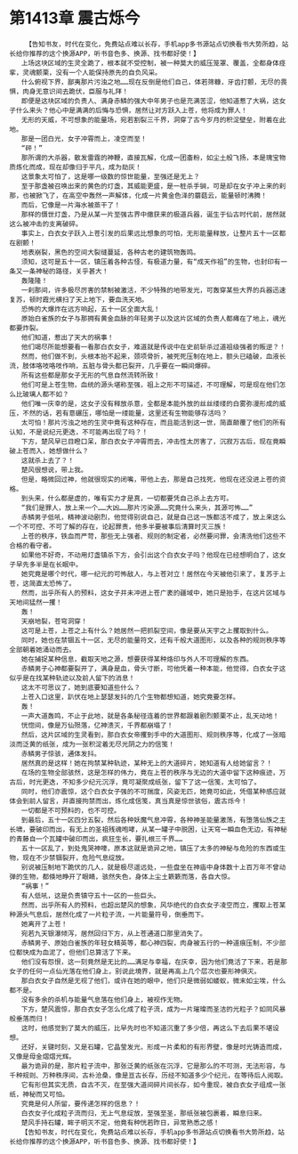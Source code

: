 # 第1413章 震古烁今
        【告知书友，时代在变化，免费站点难以长存，手机app多书源站点切换看书大势所趋，站长给你推荐的这个换源APP，听书音色多、换源、找书都好使！】
       上场这块区域的生灵全跪了，根本就不受控制，被一种莫大的威压笼罩、覆盖，全都身体痉挛，灵魂颤栗，没有一个人能保持原先的自负风采。
       什么俯视下界，鄙夷那片污浊之地……现在反倒是他们自己，体若筛糠，牙齿打颤，无尽的畏惧，肉身无意识间去跪伏，臣服与礼拜！
       即便是这块区域的负责人、满身赤鳞的强大中年男子也是充满苦涩，他知道惹了大祸，这女子什么来头？他心中是满满的后悔与恐惧，居然让对方跃入上苍，他将成为罪人！
       无形的天威，不可想象的能量场，宛若割裂三千界，洞穿了古今岁月的积淀壁垒，附着在此地。
       那是一团白光，女子冲霄而上，凌空而至！
       “砰！”
       那所谓的大杀器，散发雷霆的神鞭，直接瓦解，化成一团齑粉，如尘土般飞扬，本是瑰宝物质炼化而成，现在却像归于平凡，成为劫灰！
       这景象太可怕了，这是哪一级数的惊世能量，至强还是无上？
       至于那盏被召唤出来的黄色的灯盏，其威能更盛，是一桩杀手锏，可是却在女子冲上来的刹那，也被掀飞了，在高空中轰然一声解体，化成一片黄金色泽的蘑菇云，能量顿时沸腾！
       而后，它像是一片海水被蒸干了！
       那样的慑世灯盏，乃是从某一片至强古界中缴获来的极道兵器，诞生于仙古时代前，居然就这么被冲击的支离破碎。
       事实上，白衣女子跃入上苍引发的后果远比想象的可怕，无形能量释放，让整片五十一区都在剧颤！
       地表崩裂，黑色的空间大裂缝蔓延，各种古老的建筑物轰鸣。
       须知，这可是五十一区，镇压着各种古怪，有极道力量，有“成天作祖”的生物，也封印有一条又一条神秘的路径，关乎甚大！
       轰隆隆！
       一刹那间，许多极尽厉害的禁制被激活，不少特殊的地带发光，可轰穿某些大界的兵器迅速复苏，顿时霞光横扫了天上地下，要血洗天地。
       恐怖的大爆炸在远方响起，五十一区全面大乱！
       原始白雀族的女子与那拥有黄金血脉的年轻男子以及这片区域的负责人都瘫在了地上，魂光都要炸裂。
       他们知道，惹出了天大的祸事！
       他们竭尽所能想要看一看那白衣女子，难道就是传说中在史前斩杀过道祖级强者的叛逆？！
       然而，他们做不到，头根本抬不起来，颈项骨折，被死死压制在地上，额头已磕破，血液长流，肢体咯吱咯吱作响，五脏与骨头都已裂开，几乎要在一瞬间爆碎。
       所有这些都是那女子无形的气息自然流转所致！
       他们可是上苍生物，血统的源头堪称至强，祖上之形不可描述，不可理解，可是现在他们怎么比玻璃人都不如？
       他们唯一庆幸的是，这女子没有释放杀意，全都是本能外放的丝丝缕缕的白雾弥漫形成的威压，不然的话，若有意碾压，哪怕是一缕能量，这里还有生物能够存活吗？
       太可怕！那片污浊之地的生灵中竟有这种存在，而且能活到这一世，简直颠覆了他们的所有认知，不是说纪元更迭，不可能再出现了吗？！
       下方，楚风早已目瞪口呆，那白衣女子冲霄而去，冲击性太厉害了，沉寂万古后，现在竟瞬破上苍而入，她想做什么？
       这就杀上去了？！
       楚风很想说，带上我。
       但是，略微回过神，他就很现实的闭嘴，带他上去，那是自己找死，他现在还没进上苍的资格。
       到头来，什么都是虚的，唯有实力才是真，一切都要凭自己杀上去方可。
       “我们是罪人，放上来一个……大凶……那片污染源……究竟什么来头，其源可怖……”
       赤鳞男子低吼，精神波动剧烈，他觉得别说自己，就是自己这一族都活不成了，放上来这么一个不可控、不可了解的存在，论起罪责，他多半要被事后清算时灭三族！
       上苍的秩序，铁血而严苛，那些无上强者、规则的制定者，必然要问罪，会清洗他们这些不合格的看守者。
       如果他不好奇，不动用灯盏镇杀下方，会引出这个白衣女子吗？他现在已经想明白了，这女子早先多半是在长眠中。
       她究竟是哪个时代，哪一纪元的可怖敌人，与上苍对立！居然在今天被他引来了，复苏于上苍，这简直太恐怖了。
       然而，出乎所有人的预料，这女子并未冲进上苍广袤的疆域中，她只是抬手，在这片区域与天地间猛然一攫！
       轰！
       天崩地裂，苍穹洞穿！
       这可是上苍，上苍之上有什么？她居然一把抓裂空间，像是要从天宇之上攫取到什么。
       同时，她也在禁锢五十一区，无尽的能量符文，还有千般大道图形，以及各种的规则秩序等全部朝着她涌动而去。
       她在捕捉某种信息，截取天地之源，想要获得某种烙印与外人不可理解的东西。
       赤鳞男子心神都要裂开了，满身是血，骨头寸断，可他凭着一种本能，他觉得，白衣女子这似乎是在找某种轨迹以及前人留下的消息！
       这太不可思议了，她到底要知道些什么？
       上苍入口这里，趴伏在地上瑟瑟发抖的几个生物都想知道，她究竟要怎样。
       轰！
       一声大道轰鸣，不止于此地，就是各条秘径连着的世界都跟着剧烈颤栗不止，乱天动地！
       恍惚间，像是万仙殒落，亿神溃灭，千界都崩塌了！
       然后，这片区域的生灵看到，那白衣女帝攫到手中的大道图形、规则秩序等，化成了一张暗淡而泛黄的纸张，成为一张积淀着无尽光阴之力的信笺！
       赤鳞男子惊骇，通体发抖。
       居然真的是这样！她在拘禁某种轨迹，某种无上的大道碎片，她知道有人给她留言？！
       在场的生物全部骇然，这是怎样的伟力，竟在上苍的秩序与无边的大道中留下这种痕迹，万古后，时光更迭，不知多少纪元沉浮，竟可凝聚成纸张，留下了这一信笺，太可怕了。
       同时，他们亦震惊，这个白衣女子强的不可揣度，风姿无匹，她竟可如此，凭借某种感应就体会到前人留言，并直接拘禁而出，炼化成信笺，真当真是惊世骇俗，震古烁今！
       一切都是不可预料的，也不可控。
       到最后，五十一区四分五裂，然后各种妖魔气息冲霄，各种神圣能量激荡，有堕落仙族之主长啸，要破印而出，有无上的圣祖残魂咆哮，从某一罐子中脱困，让天穹一瞬血色无边，有神秘的青藤自一个瓦罐中破印而出，疯狂生长，要扎根三千界……
       五十一区乱了，到处鬼哭神嚎，原本这就是诡异之地，镇压了太多的神秘与危险的东西或生物，现在不少禁锢裂开，危险气息绽放。
       别说被压制地下跪伏的几人，就是极尽遥远处，一些盘坐在神庙中身体数十上百万年不曾动弹的生物，都倏地睁开了眼睛，骇然失色，身体上尘土簌簌而落，各自大惊。
       “祸事！”
       有人低吼，这是负责镇守五十一区的一些巨头。
       然而，出乎所有人的预料，也超出楚风的想象，风华绝代的白衣女子凌空而立，攫取上苍某种源头气息后，居然化成了一片粒子流，一片能量符号，倒垂而下。
       她离开了上苍！
       宛若九天银瀑倾泻，居然回归下方，从上苍通道口那里消失了。
       赤鳞男子、原始白雀族的年轻女精英等，都心神四裂，肉身被五行的一种道痕压制，不少部位都快成为血泥了，但他们总算活了下来。
       他们没有怨恨，这一刻竟然是无比的……满足与幸福，在庆幸，因为他们竟活了下来，若是那女子的任何一点仙光落在他们身上，别说此境界，就是再高上几个层次也要形神俱灭。
       那白衣女子自然是无视了他们，或许在她的眼中，他们只是微弱如蝼蚁，微末如尘埃，什么都不是。
       没有多余的杀机与能量气息落在他们身上，被视作无物。
       下方，楚风震惊，那白衣女子怎么化成了粒子流，成为一片璀璨而圣洁的光粒子？如同风暴般垂落而归！
       这时，他感觉到了莫大的威压，比早先时也不知道沉重了多少倍，再这么下去后果不堪设想。
       还好，关键时刻，又是石罐，它晶莹发光，形成一片柔和的有形界壁，像是时光铸造而成，又像是母金熠熠光辉。
       最为诡异的是，那片粒子流中，那张泛黄的纸张在沉浮，它是那么的不可测，无法形容，与千种规则、万种秩序间，古朴沧桑，像是亘古长存，历经不知道多少个纪元，在等待后人阅取。
       它有形但其实无质，自古不灭，在至强大道间碎片间长存，如今重现，被白衣女子组成一张纸，神秘而又可怕。
       究竟是何人所留，要传递怎样的信息？！
       白衣女子化成粒子流而归，无上气息绽放，至强至圣，那纸张被包裹着，瞬息归来。
       楚风手持石罐，眸子明灭不定，他竟有种恍若昨日，异常熟悉之感！
       【告知书友，时代在变化，免费站点难以长存，手机app多书源站点切换看书大势所趋，站长给你推荐的这个换源APP，听书音色多、换源、找书都好使！】